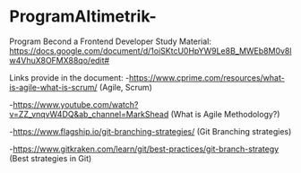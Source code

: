 # ProgramAltimetrik-
Program Becond a Frontend Developer 
Study Material:
https://docs.google.com/document/d/1oiSKtcU0HpYW9Le8B_MWEb8M0v8lw4VhuX8OFMX88qo/edit#

Links provide in the document:
-https://www.cprime.com/resources/what-is-agile-what-is-scrum/ (Agile, Scrum)

-https://www.youtube.com/watch?v=ZZ_vnqvW4DQ&ab_channel=MarkShead (What is Agile Methodology?)

-https://www.flagship.io/git-branching-strategies/ (Git Branching strategies)

-https://www.gitkraken.com/learn/git/best-practices/git-branch-strategy (Best strategies in Git)
